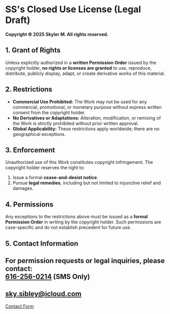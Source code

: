 # SS's Closed Use License (Legal Draft)

**Copyright © 2025 Skyler M. All rights reserved.**

## 1. Grant of Rights
Unless explicitly authorized in a **written Permission Order** issued by the copyright holder, **no rights or licenses are granted** to use, reproduce, distribute, publicly display, adapt, or create derivative works of this material.

## 2. Restrictions
- **Commercial Use Prohibited:** The Work may not be used for any commercial, promotional, or monetary purpose without express written consent from the copyright holder.  
- **No Derivatives or Adaptations:** Alteration, modification, or remixing of the Work is strictly prohibited without prior written approval.  
- **Global Applicability:** These restrictions apply worldwide; there are no geographical exceptions.

## 3. Enforcement
Unauthorized use of this Work constitutes copyright infringement. The copyright holder reserves the right to:  
1. Issue a formal **cease-and-desist notice**.  
2. Pursue **legal remedies**, including but not limited to injunctive relief and damages.

## 4. Permissions
Any exceptions to the restrictions above must be issued as a **formal Permission Order** in writing by the copyright holder. Such permissions are case-specific and do not establish precedent for future use.

## 5. Contact Information
For permission requests or legal inquiries, please contact:  
[616-256-0214](sms:16162560214) (SMS Only)
---
[sky.sibley@icloud.com](mailto:sky.sibley@icloud.com)
---
[Contact Form](https://contact-lver.pages.dev/)
